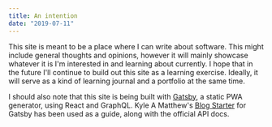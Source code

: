 ```yaml
---
title: An intention
date: "2019-07-11"
---
```

This site is meant to be a place where I can write about software. This might include general thoughts and opinions, however it will mainly showcase whatever it is I'm interested in and learning about currently. I hope that in the future I'll continue to build out this site as a learning exercise. Ideally, it will serve as a kind of learning journal and a portfolio at the same time.


I should also note that this site is being built with [Gatsby](https://www.gatsbyjs.org), a static PWA generator, using React and GraphQL. Kyle A Matthew's [Blog Starter](https://github.com/gatsbyjs/gatsby-starter-blog/) for Gatsby has been used as a guide, along with the official API docs.